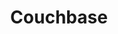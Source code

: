 ---
title: Couchbase
isOfficial: false
categories:
  - nosql-database
docs:
  - id: java
    url: https://www.testcontainers.org/modules/databases/couchbase/
    example: |
      ```java
      var couchbase = new CouchbaseContainer(DockerImageName.parse(
        "couchbase/server:community-7.0.2"
      ));
      couchbase.start();
      ```
  - id: go
    url: https://golang.testcontainers.org/modules/couchbase/
    example: |
      ```go
      container, err := couchbase.StartContainer(ctx,
        couchbase.WithImageName("couchbase/server:community-7.0.2"),
        couchbase.WithBucket(couchbase.NewBucket("bucketName")),
      )
      ```
  - id: dotnet
    url: https://dotnet.testcontainers.org/modules/
    example: |
      ```csharp
      var couchbaseContainer = new CouchbaseBuilder().Build();
      await couchbaseContainer.StartAsync();
      ```
description: |
  Couchbase is an open-source, distributed, multi-model, document oriented, NoSQL database. 
---